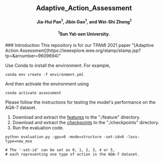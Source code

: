 <h2 align = "center"> Adaptive_Action_Assessment </center></h2>
<h4 align = "center">Jia-Hui Pan<sup>1</sup>, Jibin Gao<sup>1</sup>, and Wei-Shi Zheng<sup>1</sup></h4>
<h4 align = "center"> <sup>1</sup>Sun Yat-sen University.</h4>
### Introduction
This repository is for our TPAMI 2021 paper "[Adaptive Action Assessment](https://ieeexplore.ieee.org/stamp/stamp.jsp?tp=&arnumber=9609694)"

 Use Conda to install the environment. For example,
```
conda env create -f environment.yml
```

 And then activate the environment using
```
conda activate assessment
```


 Please follow the instructions for testing the model's performance on the AQA-7 dataset.
 1. Download and extract the [features](https://drive.google.com/file/d/1N8ZT9yxT9p7T1A9zjVogtXsC35QHCvWQ/view?usp=sharing) to the "./feature" directory.
 2. Download and extract the [checkpoints](https://drive.google.com/file/d/1rfFzLiM0imm8zcvrHVdeLWO2_7twnzjw/view?usp=sharing) to the "./checkpoints" directory.
 3. Run the evaluation code. 
```
python evaluation.py -gpu=0 -mode=structure -set-id=0 -loss-type=new_mse

# The '-set-id' can be set as 0, 1, 2, 3, 4 or 5, 
# each representing one type of action in the AQA-7 dataset.
```
